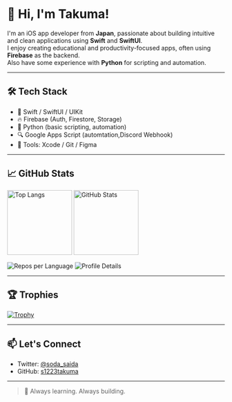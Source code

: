 # 👋 Hi, I'm Takuma!

I'm an iOS app developer from **Japan**, passionate about building intuitive and clean applications using **Swift** and **SwiftUI**.  
I enjoy creating educational and productivity-focused apps, often using **Firebase** as the backend.  
Also have some experience with **Python** for scripting and automation.

---

## 🛠️ Tech Stack

- 📱 Swift / SwiftUI / UIKit  
- 🔥 Firebase (Auth, Firestore, Storage)  
- 🐍 Python (basic scripting, automation)
- 🔍 Google Apps Script (automtation,Discord Webhook)
- 🧪 Tools: Xcode / Git / Figma

---

## 📈 GitHub Stats

<p align="left"> 
  <img alt="Top Langs" height="150px" src="https://github-readme-stats.vercel.app/api/top-langs/?username=s1223takuma&layout=compact&count_private=true&show_icons=true&theme=tokyonight" />
  <img alt="GitHub Stats" height="150px" src="https://github-readme-stats.vercel.app/api?username=s1223takuma&count_private=true&show_icons=true&theme=tokyonight" />
</p>

![Repos per Language](http://github-profile-summary-cards.vercel.app/api/cards/repos-per-language?username=s1223takuma&theme=default)
![Profile Details](http://github-profile-summary-cards.vercel.app/api/cards/profile-details?username=s1223takuma&theme=default)

---

## 🏆 Trophies

[![Trophy](https://github-profile-trophy.vercel.app/?username=s1223takuma&theme=flat&column=7)](https://github.com/ryo-ma/github-profile-trophy)

---

## 📫 Let's Connect

- Twitter: [@soda_saida](https://twitter.com/soda_saida)
- GitHub: [s1223takuma](https://github.com/s1223takuma)

---

> 🎯 Always learning. Always building.
